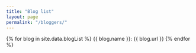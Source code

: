 ```yaml
---
title: "Blog list"
layout: page
permalink: "/bloggers/"
---
```


{% for blog in site.data.blogList %}
  {{ blog.name }}: {{ blog.url }}
{% endfor %}
